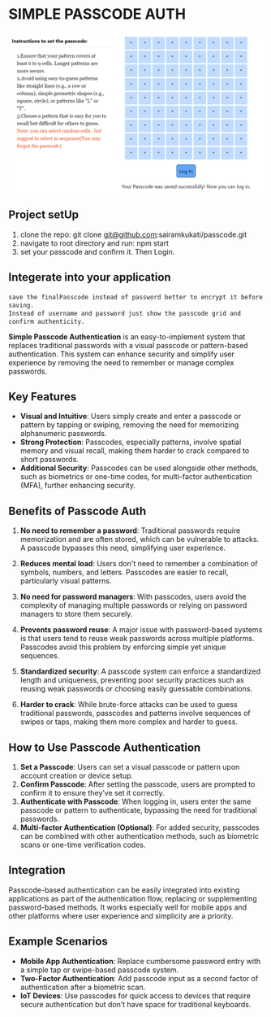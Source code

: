 
# SIMPLE PASSCODE AUTH
![alt text](image.png)

## Project setUp
1. clone the repo:
    git clone git@github.com:sairamkukati/passcode.git
2. navigate to root directory and run:
    npm start
3. set your passcode and confirm it. Then Login.

## Integerate into your application
    save the finalPasscode instead of password better to encrypt it before saving.
    Instead of username and password just show the passcode grid and confirm authenticity.

**Simple Passcode Authentication** is an easy-to-implement system that replaces traditional passwords with a visual passcode or pattern-based authentication. This system can enhance security and simplify user experience by removing the need to remember or manage complex passwords.

## Key Features
- **Visual and Intuitive**: Users simply create and enter a passcode or pattern by tapping or swiping, removing the need for memorizing alphanumeric passwords.
- **Strong Protection**: Passcodes, especially patterns, involve spatial memory and visual recall, making them harder to crack compared to short passwords.
- **Additional Security**: Passcodes can be used alongside other methods, such as biometrics or one-time codes, for multi-factor authentication (MFA), further enhancing security.
  
## Benefits of Passcode Auth
1. **No need to remember a password**: Traditional passwords require memorization and are often stored, which can be vulnerable to attacks. A passcode bypasses this need, simplifying user experience.
   
2. **Reduces mental load**: Users don't need to remember a combination of symbols, numbers, and letters. Passcodes are easier to recall, particularly visual patterns.
   
3. **No need for password managers**: With passcodes, users avoid the complexity of managing multiple passwords or relying on password managers to store them securely.

4. **Prevents password reuse**: A major issue with password-based systems is that users tend to reuse weak passwords across multiple platforms. Passcodes avoid this problem by enforcing simple yet unique sequences.

5. **Standardized security**: A passcode system can enforce a standardized length and uniqueness, preventing poor security practices such as reusing weak passwords or choosing easily guessable combinations.

6. **Harder to crack**: While brute-force attacks can be used to guess traditional passwords, passcodes and patterns involve sequences of swipes or taps, making them more complex and harder to guess.

## How to Use Passcode Authentication
1. **Set a Passcode**: Users can set a visual passcode or pattern upon account creation or device setup.
2. **Confirm Passcode**: After setting the passcode, users are prompted to confirm it to ensure they’ve set it correctly.
3. **Authenticate with Passcode**: When logging in, users enter the same passcode or pattern to authenticate, bypassing the need for traditional passwords.
4. **Multi-factor Authentication (Optional)**: For added security, passcodes can be combined with other authentication methods, such as biometric scans or one-time verification codes.

## Integration
Passcode-based authentication can be easily integrated into existing applications as part of the authentication flow, replacing or supplementing password-based methods. It works especially well for mobile apps and other platforms where user experience and simplicity are a priority.

## Example Scenarios
- **Mobile App Authentication**: Replace cumbersome password entry with a simple tap or swipe-based passcode system.
- **Two-Factor Authentication**: Add passcode input as a second factor of authentication after a biometric scan.
- **IoT Devices**: Use passcodes for quick access to devices that require secure authentication but don’t have space for traditional keyboards.
